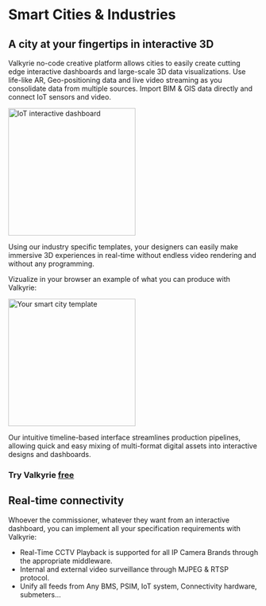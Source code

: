 # Smart Cities & Industries
## A city at your fingertips in interactive 3D

Valkyrie no-code creative platform allows cities to easily create cutting edge interactive dashboards and large-scale 3D data visualizations. Use life-like AR, Geo-positioning data and live video streaming as you consolidate data from multiple sources. Import BIM & GIS data directly and connect IoT sensors and video.  

<img src= "https://cdn2.talansoft.com/ftp/img/docs/case_studies/eyeOT/eyeOT.jpg" alt="IoT interactive dashboard" width="256"></a>

Using our industry specific templates, your designers can easily make immersive 3D experiences in real-time without endless video rendering and without any programming.  

Vizualize in your browser an example of what you can produce with Valkyrie:  

<a href="https://www.talansoft.com/vlk/samples/wip/Test-Manhattan-Project.vpk"><img src= "https://cdn2.talansoft.com/ftp/img/www/smart-city.png" alt="Your smart city template" width="256"></a>  

Our intuitive timeline-based interface streamlines production pipelines, allowing quick and easy mixing of multi-format digital assets into interactive designs and dashboards.  

### Try Valkyrie [**free**](https://www.talansoft.com/vlk/downloads)  

## Real-time connectivity
Whoever the commissioner, whatever they want from an interactive dashboard, you can implement all your specification requirements with Valkyrie:
* Real-Time CCTV Playback is supported for all IP Camera Brands through the appropriate middleware.  
* Internal and external video surveillance through MJPEG & RTSP protocol.  
* Unify all feeds from Any BMS, PSIM, IoT system, Connectivity hardware, submeters…

